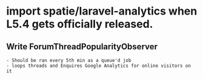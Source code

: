 # import spatie/laravel-analytics when L5.4 gets officially released.
## Write ForumThreadPopularityObserver
	- Should be ran every 5th min as a queue'd job
	- loops threads and Enquires Google Analytics for online visitors on it